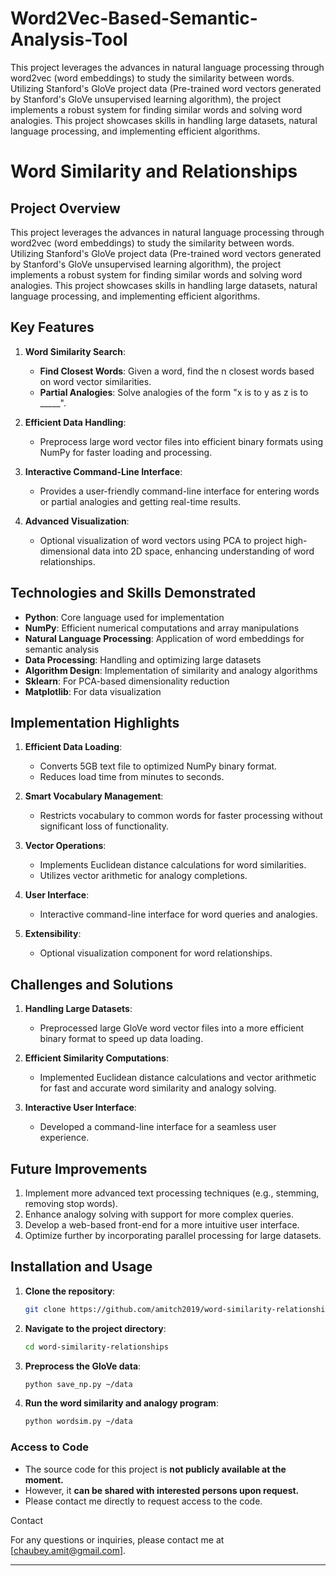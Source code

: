 # Word2Vec-Based-Semantic-Analysis-Tool
This project leverages the advances in natural language processing through word2vec (word embeddings) to study the similarity between words. Utilizing Stanford's GloVe project data (Pre-trained word vectors generated by Stanford's GloVe unsupervised learning algorithm), the project implements a robust system for finding similar words and solving word analogies. This project showcases skills in handling large datasets, natural language processing, and implementing efficient algorithms.


# Word Similarity and Relationships

## Project Overview

This project leverages the advances in natural language processing through word2vec (word embeddings) to study the similarity between words. Utilizing Stanford's GloVe project data  (Pre-trained word vectors generated by Stanford's GloVe unsupervised learning algorithm), the project implements a robust system for finding similar words and solving word analogies. This project showcases skills in handling large datasets, natural language processing, and implementing efficient algorithms.

## Key Features

1. **Word Similarity Search**:
   - **Find Closest Words**: Given a word, find the n closest words based on word vector similarities.
   - **Partial Analogies**: Solve analogies of the form "x is to y as z is to _____".

2. **Efficient Data Handling**:
   - Preprocess large word vector files into efficient binary formats using NumPy for faster loading and processing.

3. **Interactive Command-Line Interface**:
   - Provides a user-friendly command-line interface for entering words or partial analogies and getting real-time results.

4. **Advanced Visualization**:
   - Optional visualization of word vectors using PCA to project high-dimensional data into 2D space, enhancing understanding of word relationships.
     

## Technologies and Skills Demonstrated

- **Python**: Core language used for implementation
- **NumPy**: Efficient numerical computations and array manipulations
- **Natural Language Processing**: Application of word embeddings for semantic analysis
- **Data Processing**: Handling and optimizing large datasets
- **Algorithm Design**: Implementation of similarity and analogy algorithms
- **Sklearn**: For PCA-based dimensionality reduction
- **Matplotlib**: For data visualization

  
## Implementation Highlights

1. **Efficient Data Loading**:
   - Converts 5GB text file to optimized NumPy binary format.
   - Reduces load time from minutes to seconds.

2. **Smart Vocabulary Management**:
   - Restricts vocabulary to common words for faster processing without significant loss of functionality.

3. **Vector Operations**:
   - Implements Euclidean distance calculations for word similarities.
   - Utilizes vector arithmetic for analogy completions.

4. **User Interface**:
   - Interactive command-line interface for word queries and analogies.

5. **Extensibility**:
   - Optional visualization component for word relationships.

## Challenges and Solutions

1. **Handling Large Datasets**: 
   - Preprocessed large GloVe word vector files into a more efficient binary format to speed up data loading.
   
2. **Efficient Similarity Computations**:
   - Implemented Euclidean distance calculations and vector arithmetic for fast and accurate word similarity and analogy solving.

3. **Interactive User Interface**:
   - Developed a command-line interface for a seamless user experience.

## Future Improvements

1. Implement more advanced text processing techniques (e.g., stemming, removing stop words).
2. Enhance analogy solving with support for more complex queries.
3. Develop a web-based front-end for a more intuitive user interface.
4. Optimize further by incorporating parallel processing for large datasets.

## Installation and Usage

1. **Clone the repository**:
    ```bash
    git clone https://github.com/amitch2019/word-similarity-relationships.git
    ```

2. **Navigate to the project directory**:
    ```bash
    cd word-similarity-relationships
    ```

3. **Preprocess the GloVe data**:
    ```bash
    python save_np.py ~/data
    ```

4. **Run the word similarity and analogy program**:
    ```bash
    python wordsim.py ~/data
    ```

### Access to Code

- The source code for this project is **not publicly available at the moment.**
- However, it **can be shared with interested persons upon request.**
- Please contact me directly to request access to the code.

Contact

For any questions or inquiries, please contact me at [chaubey.amit@gmail.com].

---
